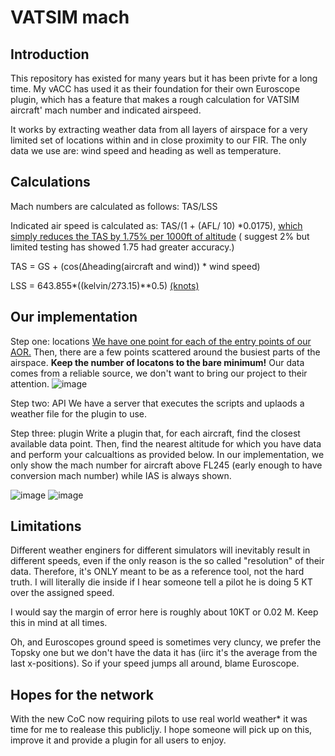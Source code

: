 # VATSIM mach

## Introduction
This repository has existed for many years but it has been privte for a long time. My vACC has used it as their foundation for their own Euroscope plugin, which has a feature that makes a rough calculation for VATSIM aircraft' mach number and indicated airspeed.

It works by extracting weather data from all layers of airspace for a very limited set of locations within and in close proximity to our FIR. The only data we use are: wind speed and heading as well as temperature. 

## Calculations
Mach numbers are calculated as follows: TAS/LSS

Indicated air speed is calculated as: TAS/(1 + (AFL/ 10) *0.0175), [which simply reduces the TAS by 1.75% per 1000ft of altitude](https://skybrary.aero/articles/true-airspeed#:~:text=A%20very%20simple%20rule%20of,every%201000%20ft%20of%20altitude) ( suggest 2% but limited testing has showed 1.75 had greater accuracy.)

TAS = GS + (cos(Δheading(aircraft and wind)) * wind speed)

LSS = 643.855*((kelvin/273.15)**0.5)    [(knots)](https://www.weather.gov/media/epz/wxcalc/speedOfSound.pdf)

## Our implementation
Step one: locations
[We have one point for each of the entry points of our AOR.](https://webtools.kusternet.ch/geo/coordinatesconverter) Then, there are a few points scattered around the busiest parts of the airspace. **Keep the number of locatons to the bare minimum!** Our data comes from a reliable source, we don't want to bring our project to their attention.
![image](https://user-images.githubusercontent.com/51272243/186398340-4fdaa9d9-ca1f-426e-9515-83dab72e739a.png)

Step two: API 
We have a server that executes the scripts and uplaods a weather file for the plugin to use. 

Step three: plugin
Write a plugin that, for each aircraft, find the closest available data point. Then, find the nearest altitude for which you have data and perform your calcualtions as provided below. In our implementation, we only show the mach number for aircraft above FL245 (early enough to have conversion mach number) while IAS is always shown. 

![image](https://user-images.githubusercontent.com/51272243/186400200-e80c135c-f723-46b1-8465-b836c5224516.png)
![image](https://user-images.githubusercontent.com/51272243/186400664-4844bacd-099b-41b9-9704-9059b0872849.png)




## Limitations
Different weather enginers for different simulators will inevitably result in different speeds, even if the only reason is the so called "resolution" of their data. Therefore, it's ONLY meant to be as a reference tool, not the hard truth. I will literally die inside if I hear someone tell a pilot he is doing 5 KT over the assigned speed. 

I would say the margin of error here is roughly about 10KT or 0.02 M. Keep this in mind at all times. 

Oh, and Euroscopes ground speed is sometimes very cluncy, we prefer the Topsky one but we don't have the data it has (iirc it's the average from the last x-positions). So if your speed jumps all around, blame Euroscope.

## Hopes for the network
With the new CoC now requiring pilots to use real world weather* it was time for me to realease this publicljy. I hope someone will pick up on this, improve it and provide a plugin for all users to enjoy. 
